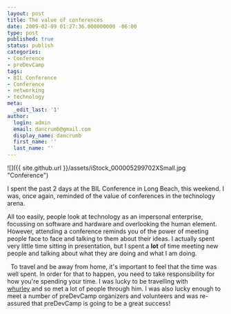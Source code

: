 ```yaml
---
layout: post
title: The value of conferences
date: 2009-02-09 01:27:36.000000000 -06:00
type: post
published: true
status: publish
categories:
- Conference
- preDevCamp
tags:
- BIL Conference
- Conference
- networking
- technology
meta:
  _edit_last: '1'
author:
  login: admin
  email: dancrumb@gmail.com
  display_name: dancrumb
  first_name: ''
  last_name: ''
---
```

![]({{ site.github.url }}/assets/iStock_000005299702XSmall.jpg "Conference")

I spent the past 2 days at the BIL Conference in Long Beach, this weekend. I was, once again, reminded of the value of conferences in the technology arena.

All too easily, people look at technology as an impersonal enterprise, focussing on software and hardware and overlooking the human element. However, attending a conference reminds you of the power of meeting people face to face and talking to them about their ideas. I actually spent very little time sitting in presentation, but I spent a **lot** of time meeting new people and talking about what they are doing and what I am doing.

  To travel and be away from home, it's important to feel that the time was well spent. In order for that to happen, you need to take responsibility for how you're spending your time. I was lucky to be travelling with [whurley](http://whurley.com) and so met a lot of people through him. I was also lucky enough to meet a number of preDevCamp organizers and volunteers and was re-assured that preDevCamp is going to be a great success!
